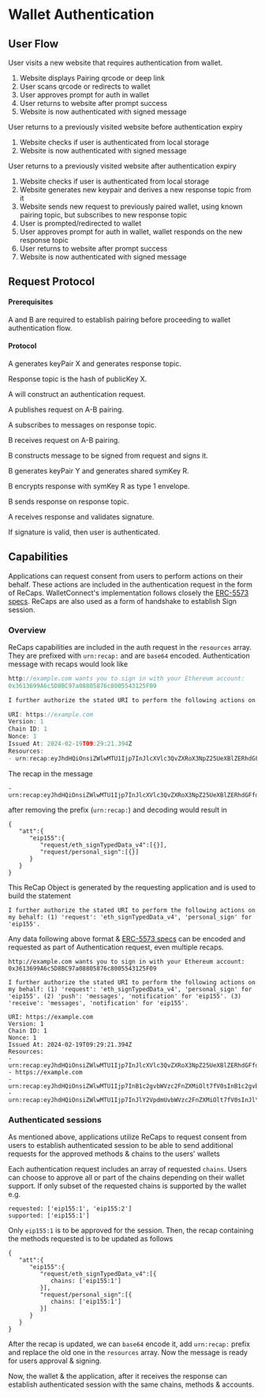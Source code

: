 # Wallet Authentication

## User Flow

User visits a new website that requires authentication from wallet.

1. Website displays Pairing qrcode or deep link
2. User scans qrcode or redirects to wallet
3. User approves prompt for auth in wallet
4. User returns to website after prompt success
5. Website is now authenticated with signed message

User returns to a previously visited website before authentication expiry

1. Website checks if user is authenticated from local storage
2. Website is now authenticated with signed message

User returns to a previously visited website after authentication expiry

1. Website checks if user is authenticated from local storage
2. Website generates new keypair and derives a new response topic from it
3. Website sends new request to previously paired wallet, using known pairing topic, but subscribes to new response topic
4. User is prompted/redirected to wallet
5. User approves prompt for auth in wallet, wallet responds on the new response topic
6. User returns to website after prompt success
7. Website is now authenticated with signed message

## Request Protocol

#### Prerequisites

A and B are required to establish pairing before proceeding to wallet authentication flow.

#### Protocol

A generates keyPair X and generates response topic.

Response topic is the hash of publicKey X.

A will construct an authentication request.

A publishes request on A-B pairing.

A subscribes to messages on response topic.

B receives request on A-B pairing.

B constructs message to be signed from request and signs it.

B generates keyPair Y and generates shared symKey R.

B encrypts response with symKey R as type 1 envelope.

B sends response on response topic.

A receives response and validates signature.

If signature is valid, then user is authenticated.

## Capabilities

Applications can request consent from users to perform actions on their behalf. These actions are included in the authentication request in the form of ReCaps.
WalletConnect's implementation follows closely the [ERC-5573 specs](https://eips.ethereum.org/EIPS/eip-5573). ReCaps are also used as a form of handshake to establish Sign session.

### Overview

ReCaps capabilities are included in the auth request in the `resources` array. They are prefixed with `urn:recap:` and are `base64` encoded.
Authentication message with recaps would look like

```typescript
http://example.com wants you to sign in with your Ethereum account:
0x3613699A6c5D8BC97a08805876c8005543125F09

I further authorize the stated URI to perform the following actions on my behalf: (1) 'request': 'eth_signTypedData_v4', 'personal_sign' for 'eip155'.

URI: https://example.com
Version: 1
Chain ID: 1
Nonce: 1
Issued At: 2024-02-19T09:29:21.394Z
Resources:
- urn:recap:eyJhdHQiOnsiZWlwMTU1Ijp7InJlcXVlc3QvZXRoX3NpZ25UeXBlZERhdGFfdjQiOlt7fV0sInJlcXVlc3QvcGVyc29uYWxfc2lnbiI6W3t9XX19fQ==
```

The recap in the message

```
- urn:recap:eyJhdHQiOnsiZWlwMTU1Ijp7InJlcXVlc3QvZXRoX3NpZ25UeXBlZERhdGFfdjQiOlt7fV0sInJlcXVlc3QvcGVyc29uYWxfc2lnbiI6W3t9XX19fQ==
```

after removing the prefix (`urn:recap:`) and decoding would result in

```
{
   "att":{
      "eip155":{
         "request/eth_signTypedData_v4":[{}],
         "request/personal_sign":[{}]
      }
   }
}
```

This ReCap Object is generated by the requesting application and is used to build the statement

```
I further authorize the stated URI to perform the following actions on my behalf: (1) 'request': 'eth_signTypedData_v4', 'personal_sign' for 'eip155'.
```

Any data following above format & [ERC-5573 specs](https://eips.ethereum.org/EIPS/eip-5573) can be encoded and requested as part of Authentication request, even multiple recaps.

```
http://example.com wants you to sign in with your Ethereum account:
0x3613699A6c5D8BC97a08805876c8005543125F09

I further authorize the stated URI to perform the following actions on my behalf: (1) 'request': 'eth_signTypedData_v4', 'personal_sign' for 'eip155'. (2) 'push': 'messages', 'notification' for 'eip155'. (3) 'receive': 'messages', 'notification' for 'eip155'.

URI: https://example.com
Version: 1
Chain ID: 1
Nonce: 1
Issued At: 2024-02-19T09:29:21.394Z
Resources:
- urn:recap:eyJhdHQiOnsiZWlwMTU1Ijp7InJlcXVlc3QvZXRoX3NpZ25UeXBlZERhdGFfdjQiOlt7fV0sInJlcXVlc3QvcGVyc29uYWxfc2lnbiI6W3t9XX19fQ==
- https://example.com
- urn:recap:eyJhdHQiOnsiZWlwMTU1Ijp7InB1c2gvbWVzc2FnZXMiOlt7fV0sInB1c2gvbm90aWZpY2F0aW9uIjpbe31dfX19
- urn:recap:eyJhdHQiOnsiZWlwMTU1Ijp7InJlY2VpdmUvbWVzc2FnZXMiOlt7fV0sInJlY2VpdmUvbm90aWZpY2F0aW9uIjpbe31dfX19
```

### Authenticated sessions

As mentioned above, applications utilize ReCaps to request consent from users to establish authenticated session to be able to send additional requests for the approved methods & chains to the users' wallets

Each authentication request includes an array of requested `chains`. Users can choose to approve all or part of the chains depending on their wallet support.
If only subset of the requested chains is supported by the wallet e.g.

```
requested: ['eip155:1', 'eip155:2']
supported: ['eip155:1']
```

Only `eip155:1` is to be approved for the session. Then, the recap containing the methods requested is to be updated as follows

```
{
   "att":{
      "eip155":{
         "request/eth_signTypedData_v4":[{
            chains: ['eip155:1']
         }],
         "request/personal_sign":[{
            chains: ['eip155:1']
         }]
      }
   }
}
```

After the recap is updated, we can `base64` encode it, add `urn:recap:` prefix and replace the old one in the `resources` array. Now the message is ready for users approval & signing.

Now, the wallet & the application, after it receives the response can establish authenticated session with the same chains, methods & accounts.
